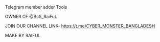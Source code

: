 Telegram member adder Tools

OWNER OF @BcS_RaiFuL

JOIN OUR CHANNEL LINK- https://t.me/CYBER_MONSTER_BANGLADESH

MAKE BY RAIFUL

